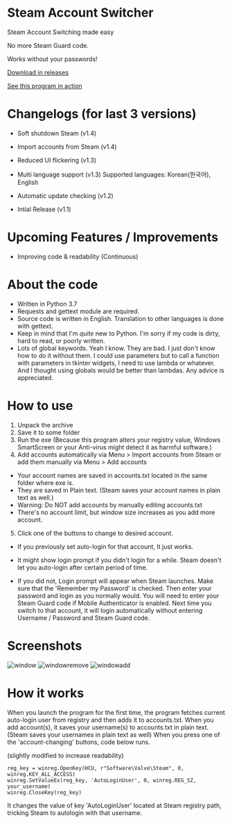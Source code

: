 # Steam Account Switcher
Steam Account Switching made easy

No more Steam Guard code.

Works without your passwords!

[Download in releases](https://github.com/sw2719/steam-account-switcher/releases)

[See this program in action](https://youtu.be/WFtv10RZ_UA)

# Changelogs (for last 3 versions)
* Soft shutdown Steam (v1.4)
* Import accounts from Steam (v1.4)

* Reduced UI flickering (v1.3)
* Multi language support (v1.3)
  Supported languages: Korean(한국어), English

* Automatic update checking (v1.2)

* Intial Release (v1.1)

# Upcoming Features / Improvements
* Improving code & readability (Continuous)

# About the code
* Written in Python 3.7
* Requests and gettext module are required.
* Source code is written in English. Translation to other languages is done with gettext.
* Keep in mind that I'm _quite_ new to Python. I'm sorry if my code is dirty, hard to read, or poorly written.
* Lots of global keywords. Yeah I know. They are bad. I just don't know how to do it without them. I could use parameters but to call a function with parameters in tkinter widgets, I need to use lambda or whatever. And I thought using globals would be better than lambdas. Any advice is appreciated.

# How to use
1. Unpack the archive
2. Save it to some folder
3. Run the exe
(Because this program alters your registry value, Windows SmartScreen or your Anti-virus might detect it as harmful software.)
4. Add accounts automatically via Menu > Import accounts from Steam or add them manually via Menu > Add accounts
* Your account names are saved in accounts.txt located in the same folder where exe is.
* They are saved in Plain text. (Steam saves your account names in plain text as well.)
* Warning: Do NOT add accounts by manually editing accounts.txt
* There's no account limit, but window size increases as you add more account.
5. Click one of the buttons to change to desired account.
* If you previously set auto-login for that account, It just works.
* It might show login prompt if you didn't login for a while. Steam doesn't let you auto-login after certain period of time.

* If you did not, Login prompt will appear when Steam launches. Make sure that the 'Remember my Password' is checked. Then enter your password and login as you normally would. You will need to enter your Steam Guard code if Mobile Authenticator is enabled. Next time you switch to that account, it will login automatically without entering Username / Password and Steam Guard code.

# Screenshots
![window](https://user-images.githubusercontent.com/22590718/63221824-87af7e00-c1d9-11e9-96e2-87508d2128b5.png)
![windowremove](https://user-images.githubusercontent.com/22590718/63221825-87af7e00-c1d9-11e9-8887-ed530c305166.png)
![windowadd](https://user-images.githubusercontent.com/22590718/63221826-88481480-c1d9-11e9-82eb-2b78dc9d528d.png)

# How it works
When you launch the program for the first time, the program fetches current auto-login user from registry and then adds it to accounts.txt.
When you add account(s), it saves your username(s) to accounts.txt in plain text.
(Steam saves your usernames in plain text as well)
When you press one of the 'account-changing' buttons, code below runs.

(slightly modified to increase readability)
```
reg_key = winreg.OpenKey(HCU, r"Software\Valve\Steam", 0, winreg.KEY_ALL_ACCESS)
winreg.SetValueEx(reg_key, 'AutoLoginUser', 0, winreg.REG_SZ, your_username)
winreg.CloseKey(reg_key)
```
It changes the value of key 'AutoLoginUser' located at Steam registry path, tricking Steam to autologin with that username.

